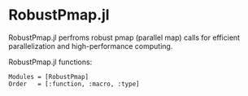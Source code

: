 # RobustPmap.jl

RobustPmap.jl perfroms robust pmap (parallel map) calls for efficient parallelization and high-performance computing.

RobustPmap.jl functions:

```@autodocs
Modules = [RobustPmap]
Order   = [:function, :macro, :type]
```
